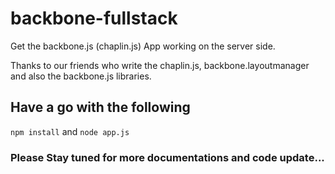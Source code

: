 # backbone-fullstack

Get the backbone.js (chaplin.js) App working on the server side.

Thanks to our friends who write the chaplin.js, backbone.layoutmanager and also the backbone.js libraries.


## Have a go with the following
`npm install`
and
`node app.js`

### Please Stay tuned for more documentations and code update...
